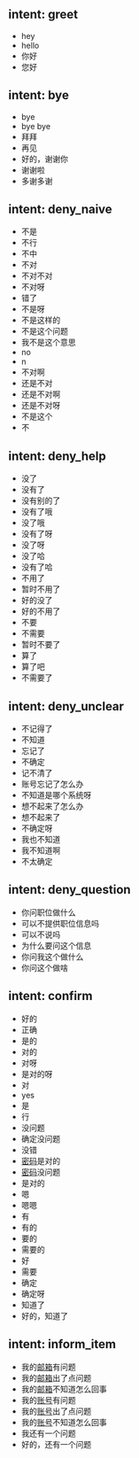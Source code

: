 ## intent: greet
- hey
- hello
- 你好
- 您好

## intent: bye
- bye
- bye bye
- 拜拜
- 再见
- 好的，谢谢你
- 谢谢啦
- 多谢多谢

## intent: deny_naive
- 不是
- 不行
- 不中
- 不对
- 不对不对
- 不对呀
- 错了
- 不是呀
- 不是这样的
- 不是这个问题
- 我不是这个意思
- no
- n
- 不对啊
- 还是不对
- 还是不对啊
- 还是不对呀
- 不是这个
- 不

## intent: deny_help
- 没了
- 没有了
- 没有别的了
- 没有了哦
- 没了哦
- 没有了呀
- 没了呀
- 没了哈
- 没有了哈
- 不用了
- 暂时不用了
- 好的没了
- 好的不用了
- 不要
- 不需要
- 暂时不要了
- 算了
- 算了吧
- 不需要了

## intent: deny_unclear
- 不记得了
- 不知道
- 忘记了
- 不确定
- 记不清了
- 账号忘记了怎么办
- 不知道是哪个系统呀
- 想不起来了怎么办
- 想不起来了
- 不确定呀
- 我也不知道
- 我不知道啊
- 不太确定

## intent: deny_question
- 你问职位做什么
- 可以不提供职位信息吗
- 可以不说吗
- 为什么要问这个信息
- 你问我这个做什么
- 你问这个做啥

## intent: confirm
- 好的
- 正确
- 是的
- 对的
- 对呀
- 是对的呀
- 对
- yes
- 是
- 行
- 没问题
- 确定没问题
- 没错
- [密码](item)是对的
- [密码](item)没问题
- 是对的
- 嗯
- 嗯嗯
- 有
- 有的
- 要的
- 需要的
- 好
- 需要
- 确定
- 确定呀
- 知道了
- 好的，知道了

## intent: inform_item
- 我的[邮箱](item)有问题
- 我的[邮箱](item)出了点问题
- 我的[邮箱](item)不知道怎么回事
- 我的[账号](item)有问题
- 我的[账号](item)出了点问题
- 我的[账号](item)不知道怎么回事
- 我还有一个问题
- 好的，还有一个问题
